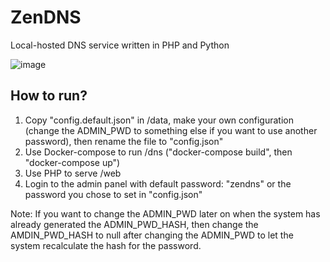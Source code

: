 # ZenDNS
 Local-hosted DNS service written in PHP and Python

![image](https://github.com/user-attachments/assets/9781627e-9fd0-4a3f-97d2-a5d2a84f1ad3)

## How to run?

1) Copy "config.default.json" in /data, make your own configuration (change the ADMIN_PWD to something else if you want to use another password), then rename the file to "config.json"
2) Use Docker-compose to run /dns ("docker-compose build", then "docker-compose up")
3) Use PHP to serve /web
4) Login to the admin panel with default password: "zendns" or the password you chose to set in "config.json"

Note: If you want to change the ADMIN_PWD later on when the system has already generated the ADMIN_PWD_HASH, then change the AMDIN_PWD_HASH to null after changing the ADMIN_PWD to let the system recalculate the hash for the password.
